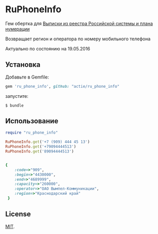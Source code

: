 # RuPhoneInfo

Гем обертка для [Выписки из реестра Российской системы и плана нумерации](http://rossvyaz.ru/activity/num_resurs/registerNum/)

Возвращает регион и оператора по номеру мобильного телефона

Актуально по состоянию на 19.05.2016


## Установка

Добавьте в Gemfile:

```ruby
gem 'ru_phone_info', github: "actie/ru_phone_info"
```

запустите:

    $ bundle


## Использование

```ruby
require "ru_phone_info"

RuPhoneInfo.get('+7 (909) 444 45 13')
RuPhoneInfo.get('+79094444513')
RuPhoneInfo.get('89094444513')


{
    :code=>"909", 
    :begin=>"4430000", 
    :end=>"4689999",
    :capacity=>"260000", 
    :operator=>"ОАО Вымпел-Коммуникации", 
    :region=>"Краснодарский край"
 }

```


## License

[MIT](http://opensource.org/licenses/MIT).

